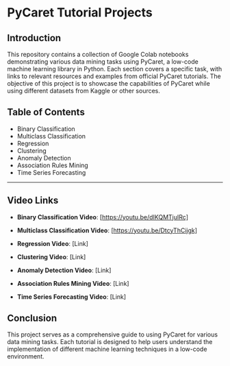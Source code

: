 # PyCaret Tutorial Projects

## Introduction
This repository contains a collection of Google Colab notebooks demonstrating various data mining tasks using PyCaret, a low-code machine learning library in Python. Each section covers a specific task, with links to relevant resources and examples from official PyCaret tutorials. The objective of this project is to showcase the capabilities of PyCaret while using different datasets from Kaggle or other sources.

## Table of Contents
- Binary Classification
- Multiclass Classification
- Regression
- Clustering
- Anomaly Detection
- Association Rules Mining
- Time Series Forecasting

---


## Video Links
- **Binary Classification Video**: [https://youtu.be/dIKQMTjuIRc]

- **Multiclass Classification Video**: [https://youtu.be/DtcyThCijgk]
  
- **Regression Video**: [Link]
  
- **Clustering Video**: [Link]
  
- **Anomaly Detection Video**: [Link]
  
- **Association Rules Mining Video**: [Link]
  
- **Time Series Forecasting Video**: [Link]

## Conclusion
This project serves as a comprehensive guide to using PyCaret for various data mining tasks. Each tutorial is designed to help users understand the implementation of different machine learning techniques in a low-code environment. 
